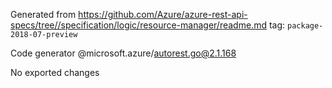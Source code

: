 Generated from https://github.com/Azure/azure-rest-api-specs/tree//specification/logic/resource-manager/readme.md tag: `package-2018-07-preview`

Code generator @microsoft.azure/autorest.go@2.1.168

No exported changes